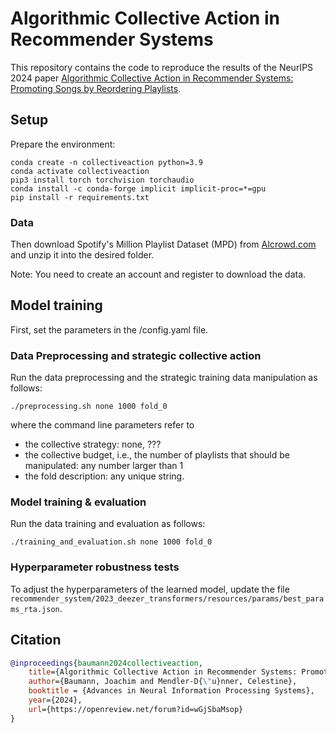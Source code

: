 # Algorithmic Collective Action in Recommender Systems



This repository contains the code to reproduce the results of the NeurIPS 2024 paper [Algorithmic Collective Action in Recommender Systems: Promoting Songs by Reordering Playlists](https://arxiv.org/abs/2404.04269).

## Setup

Prepare the environment:
```
conda create -n collectiveaction python=3.9
conda activate collectiveaction
pip3 install torch torchvision torchaudio
conda install -c conda-forge implicit implicit-proc=*=gpu
pip install -r requirements.txt
```

### Data

Then download Spotify's Million Playlist Dataset (MPD) from [AIcrowd.com](https://www.aicrowd.com/challenges/spotify-million-playlist-dataset-challenge) and unzip it into the desired folder.

Note: You need to create an account and register to download the data.

## Model training

First, set the parameters in the /config.yaml file.

### Data Preprocessing and strategic collective action

Run the data preprocessing and the strategic training data manipulation as follows:
```
./preprocessing.sh none 1000 fold_0
```
where the command line parameters refer to
- the collective strategy: none, ???
- the collective budget, i.e., the number of playlists that should be manipulated: any number larger than 1
- the fold description: any unique string.


### Model training & evaluation
Run the data training and evaluation as follows:
```
./training_and_evaluation.sh none 1000 fold_0
```

### Hyperparameter robustness tests

To adjust the hyperparameters of the learned model, update the file `recommender_system/2023_deezer_transformers/resources/params/best_params_rta.json`.


## Citation

```bib
@inproceedings{baumann2024collectiveaction,
    title={Algorithmic Collective Action in Recommender Systems: Promoting Songs by Reordering Playlists},
    author={Baumann, Joachim and Mendler-D{\"u}nner, Celestine},
    booktitle = {Advances in Neural Information Processing Systems},
    year={2024},
    url={https://openreview.net/forum?id=wGjSbaMsop}
}
```
